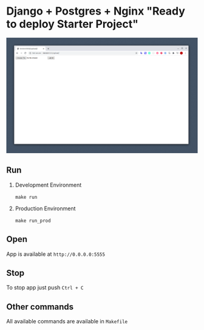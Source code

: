 # Django + Postgres + Nginx "Ready to deploy Starter Project"

<img src="https://github.com/koualsky/start/blob/master/demo.png?raw=true">

## Run
1. Development Environment

    `make run`

2. Production Environment

    `make run_prod`
    
## Open
App is available at `http://0.0.0.0:5555`

## Stop
To stop app just push `Ctrl + C`

## Other commands
All available commands are available in `Makefile`